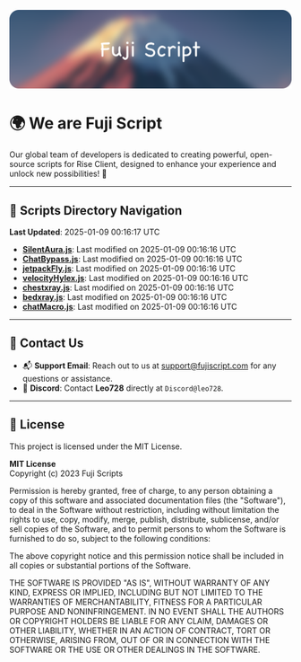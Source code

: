 ![Banner](.github/b.webp)

# 🌍 **We are Fuji Script**

Our global team of developers is dedicated to creating powerful, open-source scripts for Rise Client, designed to enhance your experience and unlock new possibilities! 🌟

---
<!-- SCRIPTS_NAVIGATION_START -->
## 📂 **Scripts Directory Navigation**

**Last Updated**: 2025-01-09 00:16:17 UTC

- **[SilentAura.js](scripts/SilentAura.js)**: Last modified on 2025-01-09 00:16:16 UTC
- **[ChatBypass.js](scripts/ChatBypass.js)**: Last modified on 2025-01-09 00:16:16 UTC
- **[jetpackFly.js](scripts/jetpackFly.js)**: Last modified on 2025-01-09 00:16:16 UTC
- **[velocityHylex.js](scripts/velocityHylex.js)**: Last modified on 2025-01-09 00:16:16 UTC
- **[chestxray.js](scripts/chestxray.js)**: Last modified on 2025-01-09 00:16:16 UTC
- **[bedxray.js](scripts/bedxray.js)**: Last modified on 2025-01-09 00:16:16 UTC
- **[chatMacro.js](scripts/chatMacro.js)**: Last modified on 2025-01-09 00:16:16 UTC

<!-- SCRIPTS_NAVIGATION_END -->

---

## 💬 **Contact Us**  
- 📬 **Support Email**: Reach out to us at [support@fujiscript.com](mailto:support@fujiscript.com) for any questions or assistance.  
- 💬 **Discord**: Contact **Leo728** directly at `Discord@leo728`.

---

## 📜 **License**

This project is licensed under the MIT License.  

**MIT License**  
Copyright (c) 2023 Fuji Scripts  

Permission is hereby granted, free of charge, to any person obtaining a copy of this software and associated documentation files (the "Software"), to deal in the Software without restriction, including without limitation the rights to use, copy, modify, merge, publish, distribute, sublicense, and/or sell copies of the Software, and to permit persons to whom the Software is furnished to do so, subject to the following conditions:  

The above copyright notice and this permission notice shall be included in all copies or substantial portions of the Software.  

THE SOFTWARE IS PROVIDED "AS IS", WITHOUT WARRANTY OF ANY KIND, EXPRESS OR IMPLIED, INCLUDING BUT NOT LIMITED TO THE WARRANTIES OF MERCHANTABILITY, FITNESS FOR A PARTICULAR PURPOSE AND NONINFRINGEMENT. IN NO EVENT SHALL THE AUTHORS OR COPYRIGHT HOLDERS BE LIABLE FOR ANY CLAIM, DAMAGES OR OTHER LIABILITY, WHETHER IN AN ACTION OF CONTRACT, TORT OR OTHERWISE, ARISING FROM, OUT OF OR IN CONNECTION WITH THE SOFTWARE OR THE USE OR OTHER DEALINGS IN THE SOFTWARE.  
